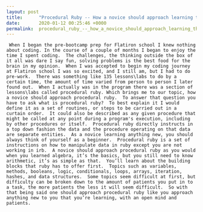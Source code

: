 ```yaml
---
layout: post
title:      "Procedural Ruby -- How a novice should approach learning this."
date:       2020-01-12 00:25:46 +0000
permalink:  procedural_ruby_--_how_a_novice_should_approach_learning_this
---
```



     When I began the pre-bootcamp prep for Flatiron school I knew nothing about coding. In the course of a couple of months I began to enjoy the time I spent coding.  The challenges, the thinking outside the box of it all was dare I say fun, solving problems is the best food for the brain in my opinion.  When I was accepted to begin my coding journey at Flatiron school I was so excited, and I still am, but I had to do pre-work.  There was something like 135 lessons\labs to do by a certain time, the amount of time varied from person to person I later found out.  When I actually was in the program there was a section of lessons\labs called procedural ruby. Which brings me to our topic, how a novice should approach procedural ruby.  To answer that question you have to ask what is procedural ruby?  To best explain it I would define it as a set of routines, or steps to be carried out in a curtain order.  It could also be described as any given procedure that might be called at any point during a program's execution, including by other procedures or itself.  Procedural ruby directly instructs in a top down fashion the data and the procedure operating on that data are separate entities.  As a novice learning anything new, you should always think of yourself as a beginner.  Procedural ruby is a set of instructions on how to manipulate data in ruby except you are not working in irb.  A novice should approach procedural ruby as you would when you learned algebra, it’s the basics, but you still need to know arithmetic, it’s as simple as that.  You’ll learn about the building blocks that ruby has to offer first.  Topics such as variables, methods, booleans, logic, conditionals, loops, arrays, iteration, hashes, and data structures.  Some topics seem difficult at first, but difficulty can be broken down to the amount of patients you put in to a task, the more patients the less it will seem difficult.  So with that being said one should approach procedural ruby like you approach anything new to you that you’re learning, with an open mind and patients.

